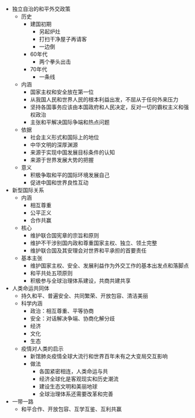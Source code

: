 - 独立自治的和平外交政策
	- 历史
		- 建国初期
			- 另起炉灶
			- 打扫干净屋子再请客
			- 一边倒
		- 60年代
			- 两个拳头出击
		- 70年代
			- 一条线
	- 内涵
		- 国家主权和安全放在第一位
		- 从我国人民和世界人民的根本利益出发，不屈从于任何外来压力
		- 坚持各国事务应该由本国政府和人民决定，反对一切的霸权主义和强权政治
		- 主张和平解决国际争端和热点问题
	- 依据
		- 社会主义形式和国际上的地位
		- 中华文明的深厚渊源
		- 来源于实现中国发展目标条件的认知
		- 来源于世界发展大势的把握
	- 意义
		- 积极争取和平的国际环境发展自己
		- 促进中国和世界良性互动
- 新型国际关系
	- 内涵
		- 相互尊重
		- 公平正义
		- 合作共赢
	- 核心
		- 维护联合国宪章的宗旨和原则
		- 维护不干涉别国内政和尊重国家主权、独立、领土完整
		- 维护联合国及其安理会对世界和平承担的首要责任
	- 基本主张
		- 维护国家主权、安全、发展利益作为外交工作的基本出发点和落脚点
		- 和平共处五项原则
		- 积极参与全球治理体系建设，共商共建共享
- 人类命运共同体
	- 持久和平、普遍安全、共同繁荣、开放包容、清洁美丽
	- 科学内涵
		- 政治：相互尊重、平等协商
		- 安全：对话解决争端、协商化解分歧
		- 经济
		- 文化
		- 生态
	- 疫情对人类的启示
		- 新馆肺炎疫情全球大流行和世界百年未有之大变局交互影响
		- 做法
			- 各国紧密相连，人类命运与共
			- 经济全球化是客观现实和历史潮流
			- 建设生态文明和美丽地球
			- 全球治理体系还需要改革和完善
- 一带一路
	- 和平合作、开放包容、互学互鉴、互利共赢